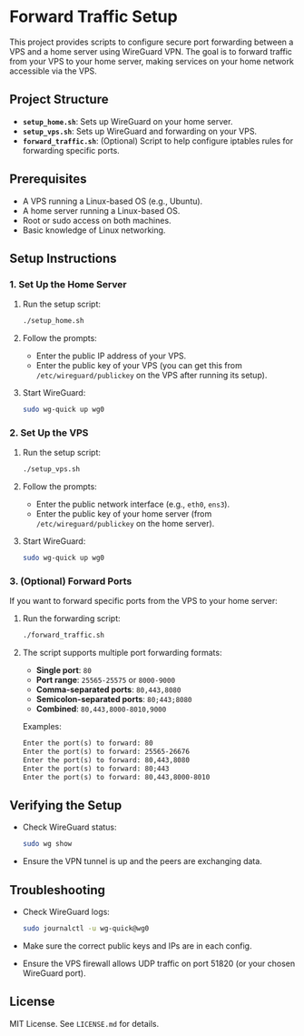 # Forward Traffic Setup

This project provides scripts to configure secure port forwarding between a VPS and a home server using WireGuard VPN. The goal is to forward traffic from your VPS to your home server, making services on your home network accessible via the VPS.

## Project Structure

- **`setup_home.sh`**: Sets up WireGuard on your home server.
- **`setup_vps.sh`**: Sets up WireGuard and forwarding on your VPS.
- **`forward_traffic.sh`**: (Optional) Script to help configure iptables rules for forwarding specific ports.

## Prerequisites

- A VPS running a Linux-based OS (e.g., Ubuntu).
- A home server running a Linux-based OS.
- Root or sudo access on both machines.
- Basic knowledge of Linux networking.

## Setup Instructions

### 1. Set Up the Home Server

1. Run the setup script:

   ```bash
   ./setup_home.sh
   ```

2. Follow the prompts:
   - Enter the public IP address of your VPS.
   - Enter the public key of your VPS (you can get this from `/etc/wireguard/publickey` on the VPS after running its setup).

3. Start WireGuard:

   ```bash
   sudo wg-quick up wg0
   ```

### 2. Set Up the VPS

1. Run the setup script:

   ```bash
   ./setup_vps.sh
   ```

2. Follow the prompts:
   - Enter the public network interface (e.g., `eth0`, `ens3`).
   - Enter the public key of your home server (from `/etc/wireguard/publickey` on the home server).

3. Start WireGuard:

   ```bash
   sudo wg-quick up wg0
   ```

### 3. (Optional) Forward Ports

If you want to forward specific ports from the VPS to your home server:

1. Run the forwarding script:

   ```bash
   ./forward_traffic.sh
   ```

2. The script supports multiple port forwarding formats:
   - **Single port**: `80`
   - **Port range**: `25565-25575` or `8000-9000`
   - **Comma-separated ports**: `80,443,8080`
   - **Semicolon-separated ports**: `80;443;8080`
   - **Combined**: `80,443,8000-8010,9000`

   Examples:

   ```txt
   Enter the port(s) to forward: 80
   Enter the port(s) to forward: 25565-26676
   Enter the port(s) to forward: 80,443,8080
   Enter the port(s) to forward: 80;443
   Enter the port(s) to forward: 80,443,8000-8010
   ```

## Verifying the Setup

- Check WireGuard status:

  ```bash
  sudo wg show
  ```

- Ensure the VPN tunnel is up and the peers are exchanging data.

## Troubleshooting

- Check WireGuard logs:

  ```bash
  sudo journalctl -u wg-quick@wg0
  ```

- Make sure the correct public keys and IPs are in each config.
- Ensure the VPS firewall allows UDP traffic on port 51820 (or your chosen WireGuard port).

## License

MIT License. See `LICENSE.md` for details.
